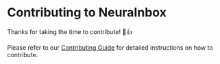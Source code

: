 # Contributing to NeuraInbox

Thanks for taking the time to contribute! :tada::+1:

Please refer to our [Contributing Guide](https://www.chatwoot.com/docs/contributing-guide) for detailed instructions on how to contribute.
